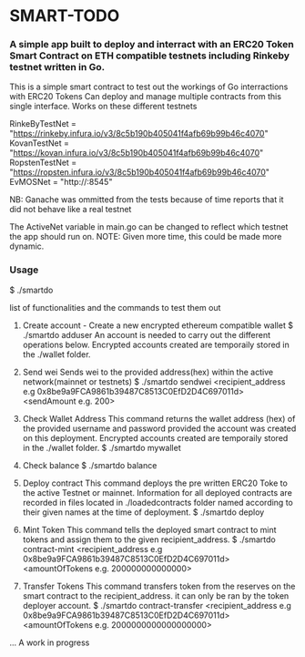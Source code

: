 # SMART-TODO

### A simple app built to deploy and interract with an ERC20 Token Smart Contract on ETH compatible testnets including Rinkeby testnet written in Go.

This is a simple smart contract to test out the workings of Go interractions with ERC20 Tokens
Can deploy and manage multiple contracts from this single interface.
Works on these different testnets

RinkeByTestNet = "https://rinkeby.infura.io/v3/8c5b190b405041f4afb69b99b46c4070"
KovanTestNet   = "https://kovan.infura.io/v3/8c5b190b405041f4afb69b99b46c4070"
RopstenTestNet = "https://ropsten.infura.io/v3/8c5b190b405041f4afb69b99b46c4070"
EvMOSNet = "http://<localserverIP>:8545"

NB: Ganache was ommitted from the tests because of time reports that it did not behave like a real testnet

The ActiveNet variable in main.go can be changed to reflect which testnet the app should run on.
NOTE: Given more time, this could be made more dynamic.


### Usage
 $ ./smartdo <command> <options>

list of functionalities and the commands to test them out


1. Create account - Create a new encrypted ethereum compatible wallet
    $ ./smartdo adduser <username> <password>
    An account is needed to carry out the different operations below. Encrypted accounts created are temporaily stored in the ./wallet folder.

2. Send wei
    Sends wei to the provided address(hex) within the active network(mainnet or testnets)
    $ ./smartdo sendwei <username> <password> <recipient_address e.g 0x8be9a9FCA9861b39487C8513C0EfD2D4C697011d> <sendAmount e.g. 200>

3. Check Wallet Address
    This command returns the wallet address (hex) of the provided username and password provided the account was created on this deployment. Encrypted accounts created are temporaily stored in the ./wallet folder.
    $ ./smartdo mywallet <username> <password>

4. Check balance
    $ ./smartdo balance <username> <password>

5. Deploy contract
    This command deploys the pre written ERC20 Toke to the active Testnet or mainnet. Information for all deployed contracts are recorded in files located in ./loadedcontracts folder named according to their given names at the time of deployment.
	$ ./smartdo deploy <username> <password> <contractname>

6. Mint Token
    This command tells the deployed smart contract to mint tokens and assign them to the given recipient_address.
    $ ./smartdo contract-mint <username> <password> <contractName e.g. logi> <recipient_address e.g 0x8be9a9FCA9861b39487C8513C0EfD2D4C697011d> <amountOfTokens e.g. 200000000000000>

7. Transfer Tokens
    This command transfers token from the reserves on the smart contract to the recipient_address. it can only be ran by the token deployer account.
    $ ./smartdo contract-transfer <username> <password> <contractName e.g. logi> <recipient_address e.g 0x8be9a9FCA9861b39487C8513C0EfD2D4C697011d> <amountOfTokens e.g. 2000000000000000000>


... A work in progress


